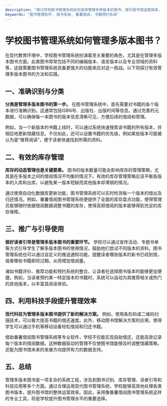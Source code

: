 ```yaml
---
description: "探讨学校图书管理系统如何高效管理多种版本的图书，提升图书馆运营效率，推荐番薯借阅系统的优势与功能。"
keywords: "图书管理软件, 借书系统, 番薯借阅, 书籍预约系统"
---
```

# 学校图书管理系统如何管理多版本图书？

在现代教育环境中，学校图书管理系统扮演着至关重要的角色，尤其是在管理多版本图书方面。此类图书常常包括不同的编辑版本、语言版本以及专业领域的资料等，这就需要图书管理系统具备更强大的功能来应对这一挑战。以下将探讨有效管理多版本图书的方法和实践。

## 一、准确识别与分类

**分类是管理多版本图书的第一步。** 在图书管理系统中，首先需要对书籍的各个版本进行准确识别。这通常包括ISBN号、出版社、出版时间等信息。通过完善的元数据，可以确保每一本图书的版本信息清晰可见，方便后续的借阅和管理。

例如，当一个新版本的书籍上线时，可以通过系统快速搜索该书籍的所有版本，并相应地更新馆藏信息。不仅如此，还可以设置书籍的优先级，例如某些版本可能被认为是“推荐阅读”，便于读者快速找到所需的资料。

## 二、有效的库存管理

**库存的动态管理也是关键要素。** 图书的版本数量可能会影响库存的管理策略，尤其是在多版本之间的借阅情况不均衡的情况下。有效的库存管理策略应该平衡各版本的入库和出库，以避免某一版本短缺而其他版本却滞销的情况。

通过使用自动化数据库更新功能，图书管理系统可以实时检测每一个版本的借出及归还情况。例如，番薯借阅图书管理系统便提供了全面的库存盘点功能，使得管理员能够随时依据借阅数据调整书籍的库存，使得高频借阅的版本能够得到充足的库存保障。

## 三、推广与引导使用

**做好读者引导是管理多版本图书的重要环节。** 学校可以通过宣传活动、专题书单等方式引导学生了解多版本图书的使用情况，鼓励他们尝试不同版本的资料。图书管理系统也可以通过自定义的推送通知功能，提醒读者哪些版本的新书已经到馆，或者哪些书籍即将过期，从而增加借阅量。

诸如书籍评价、推荐功能和预约系统的整合，让读者在选择图书版本时能够更加便捷。例如，当读者预约某一特定版本的书籍时，系统可以自动为其推荐相关或热门的其他版本，以丰富其阅读体验。

## 四、利用科技手段提升管理效率

**现代科技为管理多版本图书提供了新的解决方案。** 例如，使用条形码或二维码扫描技术，可以极大提高书籍的借还速度。此外，移动图书馆解决方案的应用，使得学生可以通过手机等移动设备轻松借阅和归还书籍。

借助番薯借阅图书管理系统等专业软件，学校不仅能实现自助借还，还能高效记录每个版本的借阅数据。这种数据驱动的管理不仅使图书馆能够及时调整馆藏策略，还能为图书馆未来的发展方向提供有力的数据支持。

## 五、总结

管理多版本图书是一项复杂的系统工程，涉及到图书识别、库存管理、读者引导和科技应用等多个方面。通过合理运用现代图书管理系统，学校能够高效地处理各类图书版本，提升图书馆的整体运营效率。因此，采用像番薯借阅图书管理系统这样的专业工具，将是学校提升图书管理水平的重要选择。
